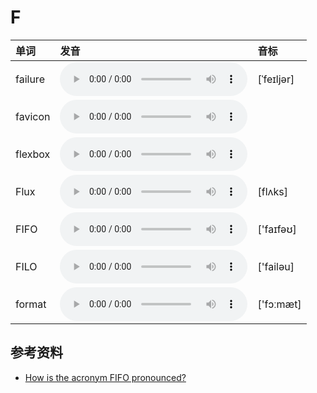 
# F

| 单词  | 发音 | 音标 |
| :-- | :-- | :-- |
| failure | <audio src="/public/audio/failure.mp3" controls="controls" controlslist="nodownload"></audio> | [ˈfeɪljər] |
| favicon | <audio src="/public/audio/favicon.mp3" controls="controls" controlslist="nodownload"></audio> |  |
| flexbox | <audio src="/public/audio/flexbox.mp3" controls="controls" controlslist="nodownload"></audio> |  |
| Flux | <audio src="/public/audio/Flux.mp3" controls="controls" controlslist="nodownload"></audio> | [flʌks] |
| FIFO | <audio src="/public/audio/FIFO.mp3" controls="controls" controlslist="nodownload"></audio> | ['faɪfəʊ] |
| FILO | <audio src="/public/audio/FILO.mp3" controls="controls" controlslist="nodownload"></audio> | ['failəu] |
| format | <audio src="/public/audio/format.mp3" controls="controls" controlslist="nodownload"></audio> | ['fɔːmæt] |

## 参考资料

- [How is the acronym FIFO pronounced?](https://www.quora.com/How-is-the-acronym-FIFO-pronounced)

